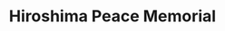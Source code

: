 ---
image_path: /images/photography/J-04.jpg
title: Hiroshima Peace Memorial
caption: Hiroshima Peace Memorial lookout point that's aligned with the Atomic Bomb Dome, the only remaining building after the atomic bomb incident
order: 7
---